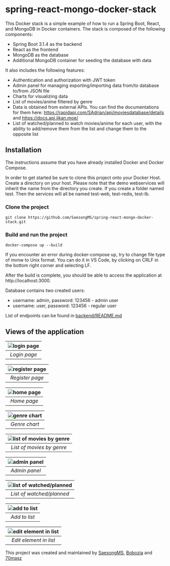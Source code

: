 # spring-react-mongo-docker-stack

This Docker stack is a simple example of how to run a Spring Boot, React, and MongoDB in Docker containers. The stack is composed of the following components:

- Spring Boot 3.1.4 as the backend
- React as the frontend
- MongoDB as the database
- Additional MongoDB container for seeding the database with data

It also includes the following features:

- Authentication and authorization with JWT token
- Admin panel for managing exporting/importing data from/to database to/from JSON file
- Charts for visualizing data
- List of movies/anime filtered by genre
- Data is obtained from external APIs. You can find the documentations for them here: https://rapidapi.com/SAdrian/api/moviesdatabase/details and https://docs.api.jikan.moe/
- List of watched/planned to watch movies/anime for each user, with the ability to add/remove them from the list and change them to the opposite list

## Installation

The instructions assume that you have already installed Docker and Docker Compose.

In order to get started be sure to clone this project onto your Docker Host. Create a directory on your host. Please note that the demo webservices will inherit the name from the directory you create. If you create a folder named test. Then the services will all be named test-web, test-redis, test-lb.

### Clone the project

```
git clone https://github.com/SaesongMS/spring-react-mongo-docker-stack.git
```

### Build and run the project

```
docker-compose up --build
```

If you encounter an error during docker-compose up, try to change file type of mvnw to Unix format. You can do it in VS Code, by clicking on CRLF in the bottom right corner and selecting LF.

After the build is complete, you should be able to access the application at http://localhost:3000.

Database contains two created users:

- username: admin, password: 123456 - admin user
- username: user, password: 123456 - regular user

List of endpoints can be found in [backend/README.md](backend/README.md)

## Views of the application

| ![login page](examples/login.JPG) |
| :-------------------------------: |
|           _Login page_            |

| ![register page](examples/register.JPG) |
| :-------------------------------------: |
|             _Register page_             |

| ![home page](examples/home.JPG) |
| :-----------------------------: |
|           _Home page_           |

| ![genre chart](examples/genre-chart.JPG) |
| :--------------------------------------: |
|              _Genre chart_               |

| ![list of movies by genre](examples/genre-movies.JPG) |
| :---------------------------------------------------: |
|               _List of movies by genre_               |

| ![admin panel](examples/admin-panel.png) |
| :--------------------------------------: |
|              _Admin panel_               |

| ![list of watched/planned](examples/list.JPG) |
| :-------------------------------------------: |
|           _List of watched/planned_           |

| ![add to list](examples/list_add.jpg) |
| :-----------------------------------: |
|             _Add to list_             |

| ![edit element in list](examples/list_edit.JPG) |
| :---------------------------------------------: |
|             _Edit element in list_              |

This project was created and maintained by [SaesongMS](https://github.com/SaesongMS), [Bobozia](https://github.com/Bobozia) and [70masz](https://github.com/70masz)
